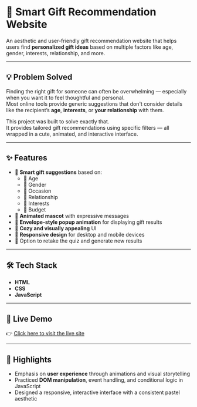 # 🎁 Smart Gift Recommendation Website

An aesthetic and user-friendly gift recommendation website that helps users find **personalized gift ideas** based on multiple factors like age, gender, interests, relationship, and more.

---

## 💡 Problem Solved

Finding the right gift for someone can often be overwhelming — especially when you want it to feel thoughtful and personal.  
Most online tools provide generic suggestions that don't consider details like the recipient’s **age**, **interests**, or **your relationship** with them.

This project was built to solve exactly that.  
It provides tailored gift recommendations using specific filters — all wrapped in a cute, animated, and interactive interface.

---

## ✨ Features

- 🎯 **Smart gift suggestions** based on:
  - 🎂 Age  
  - 👧 Gender  
  - 🎉 Occasion  
  - 👭 Relationship  
  - 🎯 Interests  
  - 💸 Budget  
- 🧸 **Animated mascot** with expressive messages  
- 💌 **Envelope-style popup animation** for displaying gift results  
- 🎀 **Cozy and visually appealing** UI  
- 📱 **Responsive design** for desktop and mobile devices  
- 🔁 Option to retake the quiz and generate new results  

---

## 🛠️ Tech Stack

- **HTML**  
- **CSS**  
- **JavaScript**

---

## 🚀 Live Demo

👉 [Click here to visit the live site](https://rid-28.github.io/Smart-Gift-Recommendation/)

---

## 🧠 Highlights

- Emphasis on **user experience** through animations and visual storytelling  
- Practiced **DOM manipulation**, event handling, and conditional logic in JavaScript  
- Designed a responsive, interactive interface with a consistent pastel aesthetic  
